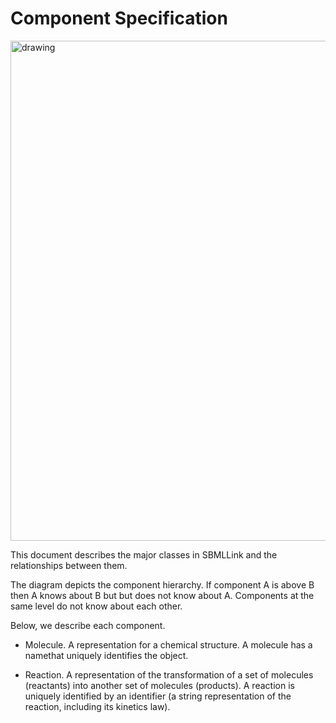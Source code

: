 # Component Specification

<img src="comopnents.png" alt="drawing" width="800"/>

This document describes the major classes in SBMLLink and the relationships between them.

The diagram depicts the component hierarchy.
If component A is above B then A knows about B but but does not know about A.
Components at the same level do not know about each other.

Below, we describe each component.

- Molecule. A representation for a chemical structure. A molecule has a namethat uniquely identifies the object.

- Reaction. A representation of the transformation of a set of molecules (reactants) into another set of molecules (products).
A reaction is uniquely identified by an identifier (a string representation
of the reaction, including its kinetics law).
